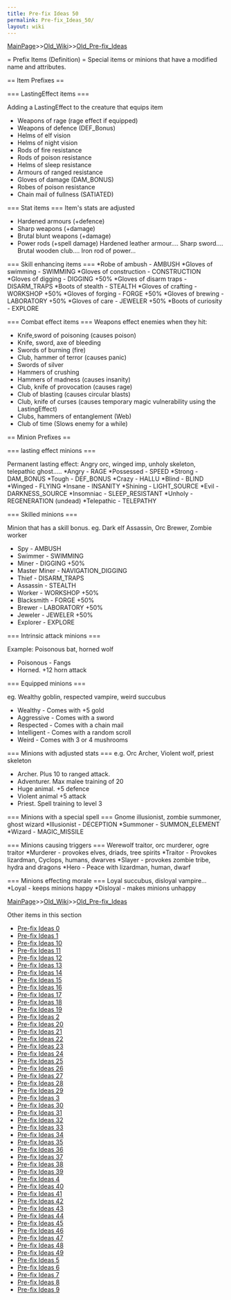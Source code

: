 ```yaml
---
title: Pre-fix Ideas 50
permalink: Pre-fix_Ideas_50/
layout: wiki
---
```


[MainPage](/keeperrl_wiki/ "wikilink")>>[Old_Wiki](/keeperrl_wiki/Old_Wiki "wikilink")>>[Old_Pre-fix_Ideas](/keeperrl_wiki/Old_Pre-fix_Ideas "wikilink")

= Prefix Items (Definition) =
Special items or minions that have a modified name and attributes.

== Item Prefixes ==

=== LastingEffect items ===

Adding a LastingEffect to the creature that equips item
* Weapons of rage (rage effect if equipped)
* Weapons of defence (DEF_Bonus)
* Helms of elf vision
* Helms of night vision
* Rods of fire resistance
* Rods of poison resistance
* Helms of sleep resistance
* Armours of ranged resistance
* Gloves of damage (DAM_BONUS)
* Robes of poison resistance
* Chain mail of fullness (SATIATED)

=== Stat items ===
Item's stats are adjusted
* Hardened armours (+defence)
* Sharp weapons (+damage)
* Brutal blunt weapons (+damage)
* Power rods (+spell damage)
Hardened leather armour....
Sharp sword....
Brutal wooden club....
Iron rod of power...

=== Skill enhancing items ===
*Robe of ambush - AMBUSH
*Gloves of swimming - SWIMMING
*Gloves of construction - CONSTRUCTION
*Gloves of digging - DIGGING +50%
*Gloves of disarm traps - DISARM_TRAPS
*Boots of stealth - STEALTH
*Gloves of crafting - WORKSHOP +50%
*Gloves of forging -  FORGE +50%
*Gloves of brewing -  LABORATORY +50%
*Gloves of care - JEWELER +50%
*Boots of curiosity - EXPLORE

=== Combat effect items ===
Weapons effect enemies when they hit:
* Knife,sword of poisoning (causes poison)
* Knife, sword, axe of bleeding
* Swords of burning (fire)
* Club, hammer of terror (causes panic)
* Swords of silver
* Hammers of crushing
* Hammers of madness (causes insanity)
* Club, knife of provocation (causes rage)
* Club of blasting (causes circular blasts)
* Club, knife of curses (causes temporary magic vulnerability using the LastingEffect)
* Clubs, hammers of entanglement (Web)
* Club of time (Slows enemy for a while)

== Minion Prefixes ==

=== lasting effect minions ===

Permanent lasting effect:
Angry orc, winged imp, unholy skeleton, telepathic ghost.....
*Angry - RAGE
*Possessed - SPEED
*Strong - DAM_BONUS
*Tough  - DEF_BONUS
*Crazy - HALLU
*Blind - BLIND
*Winged - FLYING
*Insane - INSANITY
*Shining - LIGHT_SOURCE
*Evil - DARKNESS_SOURCE
*Insomniac - SLEEP_RESISTANT
*Unholy - REGENERATION (undead)
*Telepathic - TELEPATHY

=== Skilled minions ===

Minion that has a skill bonus. eg. Dark elf Assassin, Orc Brewer, Zombie worker

* Spy - AMBUSH
* Swimmer - SWIMMING
* Miner - DIGGING +50%
* Master Miner - NAVIGATION_DIGGING
* Thief - DISARM_TRAPS
* Assassin - STEALTH
* Worker - WORKSHOP +50%
* Blacksmith - FORGE +50%
* Brewer - LABORATORY +50%
* Jeweler - JEWELER +50%
* Explorer -  EXPLORE

=== Intrinsic attack minions ===

Example: Poisonous bat, horned wolf

* Poisonous - Fangs
* Horned. +12 horn attack

=== Equipped minions ===

eg. Wealthy goblin, respected vampire, weird succubus

* Wealthy - Comes with +5 gold
* Aggressive - Comes with a sword
* Respected - Comes with a chain mail
* Intelligent - Comes with a random scroll
* Weird - Comes with 3 or 4 mushrooms

=== Minions with adjusted stats ===
e.g. Orc Archer, Violent wolf, priest skeleton
* Archer. Plus 10 to ranged attack.
* Adventurer. Max malee training of 20
* Huge animal. +5 defence
* Violent animal +5 attack
* Priest. Spell training to level 3

=== Minions with a special spell ===
Gnome illusionist, zombie summoner, ghost wizard
*Illusionist - DECEPTION
*Summoner - SUMMON_ELEMENT
*Wizard - MAGIC_MISSILE

=== Minions causing triggers ===
Werewolf traitor, orc murderer, ogre traitor
*Murderer - provokes elves, driads, tree spirits
*Traitor - Provokes lizardman, Cyclops, humans, dwarves
*Slayer - provokes zombie tribe, hydra and dragons
*Hero - Peace with lizardman, human, dwarf

=== Minions effecting morale ===
Loyal succubus, disloyal vampire...
*Loyal - keeps minions happy
*Disloyal - makes minions unhappy

[MainPage](/keeperrl_wiki/ "wikilink")>>[Old_Wiki](/keeperrl_wiki/Old_Wiki "wikilink")>>[Old_Pre-fix_Ideas](/keeperrl_wiki/Old_Pre-fix_Ideas "wikilink")

Other items in this section
-    [Pre-fix Ideas 0](/keeperrl_wiki/Pre-fix_Ideas_0 "wikilink")
-    [Pre-fix Ideas 1](/keeperrl_wiki/Pre-fix_Ideas_1 "wikilink")
-    [Pre-fix Ideas 10](/keeperrl_wiki/Pre-fix_Ideas_10 "wikilink")
-    [Pre-fix Ideas 11](/keeperrl_wiki/Pre-fix_Ideas_11 "wikilink")
-    [Pre-fix Ideas 12](/keeperrl_wiki/Pre-fix_Ideas_12 "wikilink")
-    [Pre-fix Ideas 13](/keeperrl_wiki/Pre-fix_Ideas_13 "wikilink")
-    [Pre-fix Ideas 14](/keeperrl_wiki/Pre-fix_Ideas_14 "wikilink")
-    [Pre-fix Ideas 15](/keeperrl_wiki/Pre-fix_Ideas_15 "wikilink")
-    [Pre-fix Ideas 16](/keeperrl_wiki/Pre-fix_Ideas_16 "wikilink")
-    [Pre-fix Ideas 17](/keeperrl_wiki/Pre-fix_Ideas_17 "wikilink")
-    [Pre-fix Ideas 18](/keeperrl_wiki/Pre-fix_Ideas_18 "wikilink")
-    [Pre-fix Ideas 19](/keeperrl_wiki/Pre-fix_Ideas_19 "wikilink")
-    [Pre-fix Ideas 2](/keeperrl_wiki/Pre-fix_Ideas_2 "wikilink")
-    [Pre-fix Ideas 20](/keeperrl_wiki/Pre-fix_Ideas_20 "wikilink")
-    [Pre-fix Ideas 21](/keeperrl_wiki/Pre-fix_Ideas_21 "wikilink")
-    [Pre-fix Ideas 22](/keeperrl_wiki/Pre-fix_Ideas_22 "wikilink")
-    [Pre-fix Ideas 23](/keeperrl_wiki/Pre-fix_Ideas_23 "wikilink")
-    [Pre-fix Ideas 24](/keeperrl_wiki/Pre-fix_Ideas_24 "wikilink")
-    [Pre-fix Ideas 25](/keeperrl_wiki/Pre-fix_Ideas_25 "wikilink")
-    [Pre-fix Ideas 26](/keeperrl_wiki/Pre-fix_Ideas_26 "wikilink")
-    [Pre-fix Ideas 27](/keeperrl_wiki/Pre-fix_Ideas_27 "wikilink")
-    [Pre-fix Ideas 28](/keeperrl_wiki/Pre-fix_Ideas_28 "wikilink")
-    [Pre-fix Ideas 29](/keeperrl_wiki/Pre-fix_Ideas_29 "wikilink")
-    [Pre-fix Ideas 3](/keeperrl_wiki/Pre-fix_Ideas_3 "wikilink")
-    [Pre-fix Ideas 30](/keeperrl_wiki/Pre-fix_Ideas_30 "wikilink")
-    [Pre-fix Ideas 31](/keeperrl_wiki/Pre-fix_Ideas_31 "wikilink")
-    [Pre-fix Ideas 32](/keeperrl_wiki/Pre-fix_Ideas_32 "wikilink")
-    [Pre-fix Ideas 33](/keeperrl_wiki/Pre-fix_Ideas_33 "wikilink")
-    [Pre-fix Ideas 34](/keeperrl_wiki/Pre-fix_Ideas_34 "wikilink")
-    [Pre-fix Ideas 35](/keeperrl_wiki/Pre-fix_Ideas_35 "wikilink")
-    [Pre-fix Ideas 36](/keeperrl_wiki/Pre-fix_Ideas_36 "wikilink")
-    [Pre-fix Ideas 37](/keeperrl_wiki/Pre-fix_Ideas_37 "wikilink")
-    [Pre-fix Ideas 38](/keeperrl_wiki/Pre-fix_Ideas_38 "wikilink")
-    [Pre-fix Ideas 39](/keeperrl_wiki/Pre-fix_Ideas_39 "wikilink")
-    [Pre-fix Ideas 4](/keeperrl_wiki/Pre-fix_Ideas_4 "wikilink")
-    [Pre-fix Ideas 40](/keeperrl_wiki/Pre-fix_Ideas_40 "wikilink")
-    [Pre-fix Ideas 41](/keeperrl_wiki/Pre-fix_Ideas_41 "wikilink")
-    [Pre-fix Ideas 42](/keeperrl_wiki/Pre-fix_Ideas_42 "wikilink")
-    [Pre-fix Ideas 43](/keeperrl_wiki/Pre-fix_Ideas_43 "wikilink")
-    [Pre-fix Ideas 44](/keeperrl_wiki/Pre-fix_Ideas_44 "wikilink")
-    [Pre-fix Ideas 45](/keeperrl_wiki/Pre-fix_Ideas_45 "wikilink")
-    [Pre-fix Ideas 46](/keeperrl_wiki/Pre-fix_Ideas_46 "wikilink")
-    [Pre-fix Ideas 47](/keeperrl_wiki/Pre-fix_Ideas_47 "wikilink")
-    [Pre-fix Ideas 48](/keeperrl_wiki/Pre-fix_Ideas_48 "wikilink")
-    [Pre-fix Ideas 49](/keeperrl_wiki/Pre-fix_Ideas_49 "wikilink")
-    [Pre-fix Ideas 5](/keeperrl_wiki/Pre-fix_Ideas_5 "wikilink")
-    [Pre-fix Ideas 6](/keeperrl_wiki/Pre-fix_Ideas_6 "wikilink")
-    [Pre-fix Ideas 7](/keeperrl_wiki/Pre-fix_Ideas_7 "wikilink")
-    [Pre-fix Ideas 8](/keeperrl_wiki/Pre-fix_Ideas_8 "wikilink")
-    [Pre-fix Ideas 9](/keeperrl_wiki/Pre-fix_Ideas_9 "wikilink")
